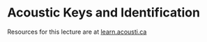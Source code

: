 # Acoustic Keys and Identification

Resources for this lecture are at [learn.acousti.ca](https://learn.acousti.ca)
